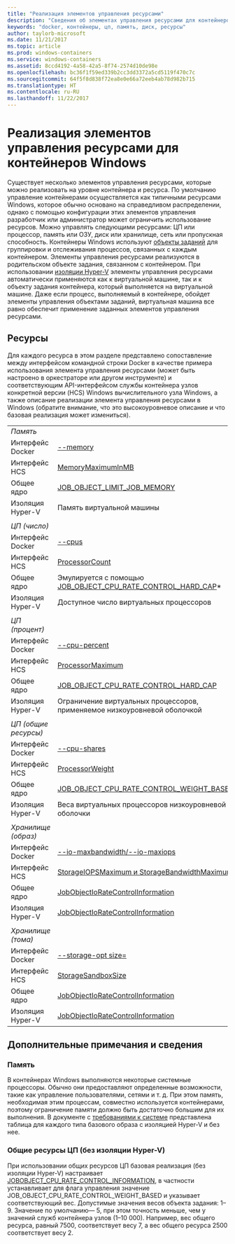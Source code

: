 ```yaml
---
title: "Реализация элементов управления ресурсами"
description: "Сведения об элементах управления ресурсами для контейнеров Windows"
keywords: "docker, контейнеры, цп, память, диск, ресурсы"
author: taylorb-microsoft
ms.date: 11/21/2017
ms.topic: article
ms.prod: windows-containers
ms.service: windows-containers
ms.assetid: 8ccd4192-4a58-42a5-8f74-2574d10de98e
ms.openlocfilehash: bc36f1f59ed339b2cc3dd3372a5cd5119f470c7c
ms.sourcegitcommit: 64f5f8d838f72ea8e0e66a72eeb4ab78d982b715
ms.translationtype: HT
ms.contentlocale: ru-RU
ms.lasthandoff: 11/22/2017
---
```

# <a name="implementing-resource-controls-for-windows-containers"></a>Реализация элементов управления ресурсами для контейнеров Windows
Существует несколько элементов управления ресурсами, которые можно реализовать на уровне контейнера и ресурса.  По умолчанию управление контейнерами осуществляется как типичными ресурсами Windows, которое обычно основано на справедливом распределении, однако с помощью конфигурации этих элементов управления разработчик или администратор может ограничить использование ресурсов.  Можно управлять следующими ресурсами: ЦП или процессор, память или ОЗУ, диск или хранилище, сеть или пропускная способность.
Контейнеры Windows используют [объекты заданий]( https://msdn.microsoft.com/en-us/library/windows/desktop/ms684161(v=vs.85).aspx) для группировки и отслеживания процессов, связанных с каждым контейнером.  Элементы управления ресурсами реализуются в родительском объекте задания, связанном с контейнером.  При использовании [изоляции Hyper-V](https://docs.microsoft.com/en-us/virtualization/windowscontainers/about/index#windows-container-types) элементы управления ресурсами автоматически применяются как к виртуальной машине, так и к объекту задания контейнера, который выполняется на виртуальной машине. Даже если процесс, выполняемый в контейнере, обойдет элементы управления объектами заданий, виртуальная машина все равно обеспечит применение заданных элементов управления ресурсами.

## <a name="resources"></a>Ресурсы
Для каждого ресурса в этом разделе представлено сопоставление между интерфейсом командной строки Docker в качестве примера использования элемента управления ресурсами (может быть настроено в оркестраторе или другом инструменте) и соответствующим API-интерфейсом службы контейнера узлов конкретной версии (HCS) Windows вычислительного узла Windows, а также описание реализации элемента управления ресурсами в Windows (обратите внимание, что это высокоуровневое описание и что базовая реализация может измениться).

|  | |
| ----- | ------|
| *Память* ||
| Интерфейс Docker | [--memory](https://docs.docker.com/engine/admin/resource_constraints/#memory) |
| Интерфейс HCS | [MemoryMaximumInMB]( https://github.com/Microsoft/hcsshim/blob/b144c605002d4086146ca1c15c79e56bfaadc2a7/interface.go#L67) |
| Общее ядро | [JOB_OBJECT_LIMIT_JOB_MEMORY](https://msdn.microsoft.com/en-us/library/windows/desktop/ms684147(v=vs.85).aspx) |
| Изоляция Hyper-V | Память виртуальной машины |
| ||
| *ЦП (число)* ||
| Интерфейс Docker | [--cpus](https://docs.docker.com/engine/admin/resource_constraints/#cpu) |
| Интерфейс HCS | [ProcessorCount]( https://github.com/Microsoft/hcsshim/blob/b144c605002d4086146ca1c15c79e56bfaadc2a7/interface.go#L67) |
| Общее ядро | Эмулируется с помощью [JOB_OBJECT_CPU_RATE_CONTROL_HARD_CAP](https://msdn.microsoft.com/en-us/library/windows/desktop/hh448384(v=vs.85).aspx)* |
| Изоляция Hyper-V | Доступное число виртуальных процессоров |
| ||
| *ЦП (процент)* ||
| Интерфейс Docker | [--cpu-percent](https://docs.docker.com/engine/admin/resource_constraints/#cpu) |
| Интерфейс HCS | [ProcessorMaximum](https://github.com/Microsoft/hcsshim/blob/b144c605002d4086146ca1c15c79e56bfaadc2a7/interface.go#L67) |
| Общее ядро | [JOB_OBJECT_CPU_RATE_CONTROL_HARD_CAP](https://msdn.microsoft.com/en-us/library/windows/desktop/hh448384(v=vs.85).aspx) |
| Изоляция Hyper-V | Ограничение виртуальных процессоров, применяемое низкоуровневой оболочкой |
| ||
| *ЦП (общие ресурсы)* ||
| Интерфейс Docker | [--cpu-shares](https://docs.docker.com/engine/admin/resource_constraints/#cpu) |
| Интерфейс HCS | [ProcessorWeight](https://github.com/Microsoft/hcsshim/blob/b144c605002d4086146ca1c15c79e56bfaadc2a7/interface.go#L67) |
| Общее ядро | [JOB_OBJECT_CPU_RATE_CONTROL_WEIGHT_BASED](https://msdn.microsoft.com/en-us/library/windows/desktop/hh448384(v=vs.85).aspx) |
| Изоляция Hyper-V | Веса виртуальных процессоров низкоуровневой оболочки |
| ||
| *Хранилище (образ)* ||
| Интерфейс Docker | [--io-maxbandwidth/--io-maxiops]( https://docs.docker.com/edge/engine/reference/commandline/run/#usage) |
| Интерфейс HCS | [StorageIOPSMaximum и StorageBandwidthMaximum](https://github.com/Microsoft/hcsshim/blob/b144c605002d4086146ca1c15c79e56bfaadc2a7/interface.go#L67) |
| Общее ядро | [JobObjectIoRateControlInformation](https://msdn.microsoft.com/en-us/library/windows/desktop/hh448384(v=vs.85).aspx) |
| Изоляция Hyper-V | [JobObjectIoRateControlInformation](https://msdn.microsoft.com/en-us/library/windows/desktop/hh448384(v=vs.85).aspx) |
| ||
| *Хранилище (тома)* ||
| Интерфейс Docker | [--storage-opt size=]( https://docs.docker.com/edge/engine/reference/commandline/run/#set-storage-driver-options-per-container) |
| Интерфейс HCS | [StorageSandboxSize](https://github.com/Microsoft/hcsshim/blob/b144c605002d4086146ca1c15c79e56bfaadc2a7/interface.go#L67) |
| Общее ядро | [JobObjectIoRateControlInformation](https://msdn.microsoft.com/en-us/library/windows/desktop/hh448384(v=vs.85).aspx) |
| Изоляция Hyper-V | [JobObjectIoRateControlInformation](https://msdn.microsoft.com/en-us/library/windows/desktop/hh448384(v=vs.85).aspx) |

## <a name="additional-notes-or-details"></a>Дополнительные примечания и сведения
### <a name="memory"></a>Память
В контейнерах Windows выполняются некоторые системные процессоры. Обычно они предоставляют определенные возможности, такие как управление пользователями, сетями и т. д. При этом память, необходимая этим процессам, совместно используется контейнерами, поэтому ограничение памяти должно быть достаточно большим для их выполнения.  В документе с [требованиями к системе](https://docs.microsoft.com/en-us/virtualization/windowscontainers/deploy-containers/system-requirements#memory-requirments) представлена таблица для каждого типа базового образа с изоляцией Hyper-V и без нее.

### <a name="cpu-shares-without-hyper-v-isolation"></a>Общие ресурсы ЦП (без изоляции Hyper-V)
При использовании общих ресурсов ЦП базовая реализация (без изоляции Hyper-V) настраивает [JOBOBJECT_CPU_RATE_CONTROL_INFORMATION](https://msdn.microsoft.com/en-us/library/windows/desktop/hh448384(v=vs.85).aspx), в частности устанавливает для флага управления значение JOB_OBJECT_CPU_RATE_CONTROL_WEIGHT_BASED и указывает соответствующий вес.  Допустимые значения весов объекта задания: 1–9. Значение по умолчанию— 5, при этом точность меньше, чем у значений служб контейнера узлов (1–10 000).  Например, вес общего ресурса, равный 7500, соответствует весу 7, а вес общего ресурса 2500 соответствует весу 2.

